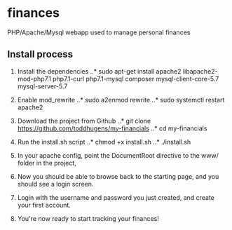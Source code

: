 # finances
PHP/Apache/Mysql webapp used to manage personal finances

## Install process

1. Install the dependencies
..* sudo apt-get install apache2 libapache2-mod-php7.1 php7.1-curl php7.1-mysql composer mysql-client-core-5.7 mysql-server-5.7

2. Enable mod_rewrite
..* sudo a2enmod rewrite
..* sudo systemctl restart apache2

3. Download the project from Github
..* git clone https://github.com/toddhugens/my-financials
..* cd my-financials

4. Run the install.sh script
..* chmod +x install.sh
..* ./install.sh

5. In your apache config, point the DocumentRoot directive to the www/ folder in the project, 

6. Now you should be able to browse back to the starting page, and you should see a login screen. 

7. Login with the username and password you just created, and create your first account.

8. You're now ready to start tracking your finances! 